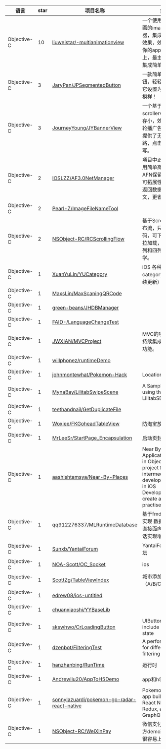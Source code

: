 语言|star|项目名称|描述
---|---|---|---
Objective-C|10|[liuweistar/-multianimationview](https://github.com/liuweistar/-multianimationview)|一个使用苹果自带动画的imageview轮播器，集成了8种转场效果，效果炫丽，让你的app瞬间高大上，最主要的是功能集成简单!
Objective-C|3|[JaryPan/JPSegmentedButton](https://github.com/JaryPan/JPSegmentedButton)|一款简单的分段按钮，轻轻松松就能把它设置为自己想要的模样！
Objective-C|3|[JourneyYoung/JYBannerView](https://github.com/JourneyYoung/JYBannerView)|一个基于scrollerview的占内存小，效率高的无限轮播广告图，目前只提供了无限轮播的思路，点击事件没有写。
Objective-C|2|[IOSLZZ/AF3.0NetManager](https://github.com/IOSLZZ/AF3.0NetManager)|项目中正在使用1.使用简单高效2.继承自AFN保留强大功能，可拓展性强3.请求和返回数据打印为中文，更省心
Objective-C|2|[Pearl-Z/ImageFileNameTool](https://github.com/Pearl-Z/ImageFileNameTool)| 
Objective-C|2|[NSObject-RC/RCScrollingFlow](https://github.com/NSObject-RC/RCScrollingFlow)|基于ScrollView的瀑布流，只需十几行代码，可下拉刷新，上拉加载，分两列，三列和四列。简单易学。
Objective-C|1|[XuanYuLin/YUCategory](https://github.com/XuanYuLin/YUCategory)|iOS 各种日常实用category合集（持续更新）
Objective-C|1|[MaxsLin/MaxScaningQRCode](https://github.com/MaxsLin/MaxScaningQRCode)| 
Objective-C|1|[green-beans/JHDBManager](https://github.com/green-beans/JHDBManager)| 
Objective-C|1|[FAID-/LanguageChangeTest](https://github.com/FAID-/LanguageChangeTest)| 
Objective-C|1|[JWXIAN/MVCProject](https://github.com/JWXIAN/MVCProject)|MVC的项目框架，持续集成一些常用的功能。
Objective-C|1|[willphonez/runtimeDemo](https://github.com/willphonez/runtimeDemo)| 
Objective-C|1|[johnmontewhat/Pokemon-Hack](https://github.com/johnmontewhat/Pokemon-Hack)|Location Spoofer
Objective-C|1|[MynaBay/LilitabSwipeScene](https://github.com/MynaBay/LilitabSwipeScene)|A Sample project using the LilitabSDK.
Objective-C|1|[teethandnail/GetDuplicateFile](https://github.com/teethandnail/GetDuplicateFile)| 
Objective-C|1|[Woxiee/FKGoheadTableView](https://github.com/Woxiee/FKGoheadTableView)|防淘宝放回顶部效果
Objective-C|1|[MrLeeSr/StartPage_Encapsulation](https://github.com/MrLeeSr/StartPage_Encapsulation)|启动页封装
Objective-C|1|[aashishtamsya/Near-By-Places](https://github.com/aashishtamsya/Near-By-Places)|Near By Places Application written in Objective-C, a project for an intermediate developer/engineer in iOS Development to create and practise.
Objective-C|1|[qq912276337/MLRuntimeDatabase](https://github.com/qq912276337/MLRuntimeDatabase)|基于fmdb runtime实现 数据存储读取直接面向对象，一句话实现增删改查
Objective-C|1|[Sunxb/YantaiForum](https://github.com/Sunxb/YantaiForum)|YantaiForum  烟台论坛
Objective-C|1|[NOA-Scott/OC_Socket](https://github.com/NOA-Scott/OC_Socket)|ios
Objective-C|1|[ScottZg/TableViewIndex](https://github.com/ScottZg/TableViewIndex)|城市添加检索（A/B/C/D.......）
Objective-C|1|[edrew08/ios-untitled](https://github.com/edrew08/ios-untitled)| 
Objective-C|1|[chuanxiaoshi/YYBaseLib](https://github.com/chuanxiaoshi/YYBaseLib)| 
Objective-C|1|[skswhwo/CrLoadingButton](https://github.com/skswhwo/CrLoadingButton)|UIButton that include loading state
Objective-C|1|[dzenbot/FilteringTest](https://github.com/dzenbot/FilteringTest)|A performance test for different filtering APIs
Objective-C|1|[hanzhanbing/RunTime](https://github.com/hanzhanbing/RunTime)|运行时
Objective-C|1|[Andrewliu20/AppToH5Demo](https://github.com/Andrewliu20/AppToH5Demo)|app和h5身份同步
Objective-C|1|[sonnylazuardi/pokemon-go-radar-react-native](https://github.com/sonnylazuardi/pokemon-go-radar-react-native)|Pokemon Go Radar app built with React Native, Redux, and GraphQL
Objective-C|1|[NSObject-RC/WeiXinPay](https://github.com/NSObject-RC/WeiXinPay)|微信支付，代码没官方demo那么繁杂，很容易上手
